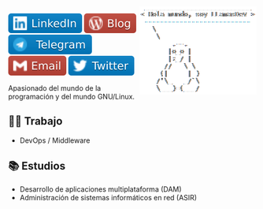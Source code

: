 <img title='Tux' src='./img/Tux.png' align='right'/>

[![Linkedin](./img/LinkedIn.svg 'Linkedin')](https://www.linkedin.com/in/llamasdev/)
[![Blog](./img/Blog.svg 'Blog')](https://llamasdev.github.io/)
[![Telegram](./img/Telegram.svg 'Telegram')](https://t.me/Fib0nacci)
[![Email](./img/Email.svg 'Email')](mailto:jmfllamas@gmail.com)
[![Twitter](./img/Twitter.svg 'Twitter')](https://twitter.com/LLamasDev)

Apasionado del mundo de la programación y del mundo GNU/Linux.

## :office_worker: Trabajo
- DevOps / Middleware

## :books: Estudios
- Desarrollo de aplicaciones multiplataforma (DAM)
- Administración de sistemas informáticos en red (ASIR)